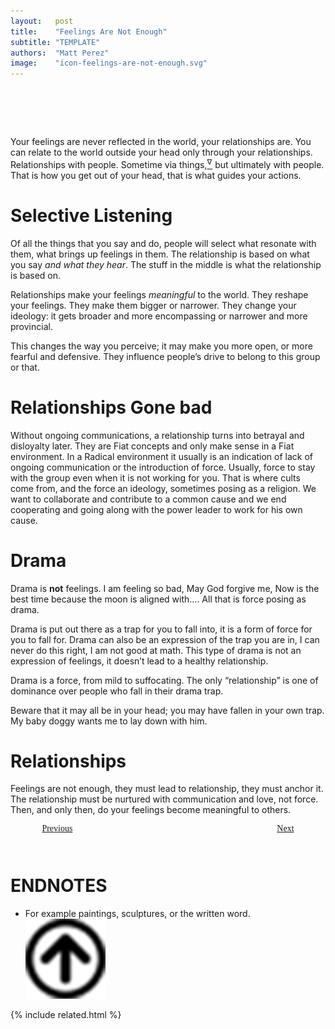 ```yaml
---
layout:   post
title:    "Feelings Are Not Enough"
subtitle: "TEMPLATE"
authors:  "Matt Perez"
image:    "icon-feelings-are-not-enough.svg"
---
```


<div style="display:none;">
 <p>My feelings are never reflected in the world, my relationships are. I can relate to the world outside my head only through my relationships.</p>
</div>

<h1>&nbsp;</h1>
 <p>Your feelings are never reflected in the world, your relationships are. You can relate to the world outside your head only through your relationships. Relationships with people. Sometime via things,<a href="#en01"><sup id="bm01">&nabla;&hairsp;</sup></a> but ultimately with people. That is how you get out of your head, that is what guides your actions.</p>

<h1>Selective Listening</h1>
 <p>Of all the things that you say and do, people will select what resonate with them, what brings up feelings in them. The relationship is based on what you say <em>and what they hear</em>. The stuff in the middle is what the relationship is based on.</p>
 <p>Relationships make your feelings <em>meaningful</em> to the world. They reshape your feelings. They make them bigger or narrower. They change your ideology: it gets broader and more encompassing or narrower and more provincial.</p>
 <p>This changes the way you perceive; it may make you more open, or more fearful and defensive. They influence people&rsquo;s drive to belong to this group or that.</p>

<h1>Relationships Gone bad</h1>
 <p>Without ongoing communications, a relationship turns into betrayal and disloyalty later. They are <span class='_paradigm'>Fiat</span> concepts and only make sense in a <span class='_paradigm'>Fiat</span> environment. In a <span class='_paradigm'>Radical</span> environment it usually is an indication of lack of ongoing communication or the introduction of force. Usually, force to stay with the group even when it is not working for you. That is where cults come from, and the force an ideology, sometimes posing as a religion. We want to collaborate and contribute to a common cause and we end cooperating and going along with the power leader to work for his own cause.</p>

<h1>Drama</h1>
 <p>Drama is <strong>not</strong> feelings. <span class="_quotespan">I am feeling so bad,</span> <span class="_quotespan">May God forgive me,</span> <span class="_quotespan">Now is the best time because the moon is aligned with&hellip;</span>. All that is force posing as drama.</p>
 <p>Drama is put out there as a trap for you to fall into, it is a form of force for you to fall for. Drama can also be an expression of the trap you are in, <span class="_quotespan">I can never do this right,</span> <span class="_quotespan">I am not good at math.</span> This type of drama is not an expression of feelings, it doesn&rsquo;t lead to a healthy relationship.</p>
 <p>Drama is a force, from mild to suffocating. The only &ldquo;relationship&rdquo; is one of dominance over people who fall in their drama trap.</p>
 <p></p>
 <p>Beware that it may all be in your head; you may have fallen in your own trap. <span class="_quotespan">My baby doggy wants me to lay down with him.</span>

<h1>Relationships</h1>
 <p>Feelings are not enough, they must lead to relationship, they must anchor it. The relationship must be nurtured with communication and love, not force. Then, and only then, do your feelings become meaningful to others.</p>

<div style="margin-bottom:1in; width:80%; padding:0 10%; font-family: American Typewriter, serif; ">
 <span style="float:left;  "><a href="https://radicalcompanies.com/2022/12/13/meaning-and-belonging-are-not-enough">  Previous</a></span>
 <span style="float:right; "><a href="https://radicalcompanies.com/2023/05/01/meaning-and-belong-happen-in-community">    Next</a></span>
</div>

<h1 class="_section">ENDNOTES</h1>
 <ul>
  <li id="en01">
   <p class="_list-item">
    For example paintings, sculptures, or the written word.
    <a class="_uparrow" href="#bm01"><img src="/assets/img/arrow-up-icon.png"></a>
   </p>
  </li>
 </ul>

{% include related.html %}